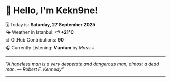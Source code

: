 # 👋 Hello, I'm Kekn9ne!

🗓️ Today is: **Saturday, 27 September 2025**  
🌤️ Weather in Istanbul: **⛅️  +21°C**  
📊 GitHub Contributions: **90**  
🎧 Currently Listening: **Vurdum** by *Mass* 🎶

---

_"A hopeless man is a very desperate and dangerous man, almost a dead man. — *Robert F. Kennedy*"_

---
